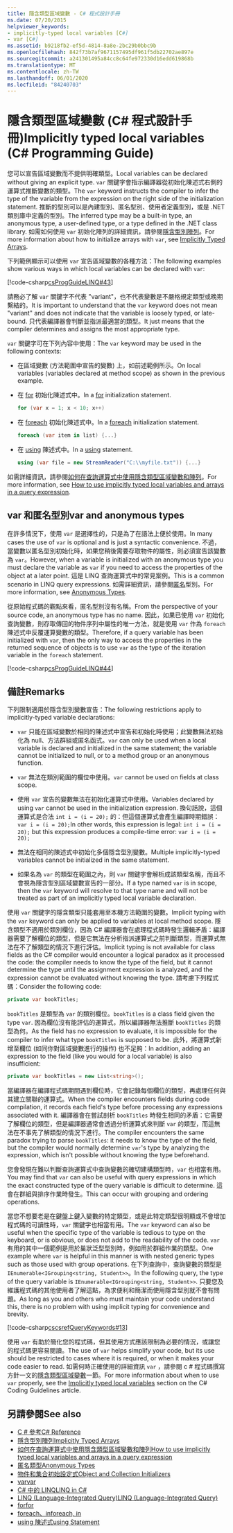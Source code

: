 ```yaml
---
title: 隱含類型區域變數 - C# 程式設計手冊
ms.date: 07/20/2015
helpviewer_keywords:
- implicitly-typed local variables [C#]
- var [C#]
ms.assetid: b9218fb2-ef5d-4814-8a8e-2bc29b0bbc9b
ms.openlocfilehash: 842f73b7af9671157495df961f5db22702ae897e
ms.sourcegitcommit: a241301495a84cc8c64fe972330d16edd619868b
ms.translationtype: MT
ms.contentlocale: zh-TW
ms.lasthandoff: 06/01/2020
ms.locfileid: "84240703"
---
```

# <a name="implicitly-typed-local-variables-c-programming-guide"></a><span data-ttu-id="52268-102">隱含類型區域變數 (C# 程式設計手冊)</span><span class="sxs-lookup"><span data-stu-id="52268-102">Implicitly typed local variables (C# Programming Guide)</span></span>

<span data-ttu-id="52268-103">您可以宣告區域變數而不提供明確類型。</span><span class="sxs-lookup"><span data-stu-id="52268-103">Local variables can be declared without giving an explicit type.</span></span> <span data-ttu-id="52268-104">`var` 關鍵字會指示編譯器從初始化陳述式右側的運算式推斷變數的類型。</span><span class="sxs-lookup"><span data-stu-id="52268-104">The `var` keyword instructs the compiler to infer the type of the variable from the expression on the right side of the initialization statement.</span></span> <span data-ttu-id="52268-105">推斷的型別可以是內建型別、匿名型別、使用者定義型別，或是 .NET 類別庫中定義的型別。</span><span class="sxs-lookup"><span data-stu-id="52268-105">The inferred type may be a built-in type, an anonymous type, a user-defined type, or a type defined in the .NET class library.</span></span> <span data-ttu-id="52268-106">如需如何使用 `var` 初始化陣列的詳細資訊，請參閱[隱含型別陣列](../arrays/implicitly-typed-arrays.md)。</span><span class="sxs-lookup"><span data-stu-id="52268-106">For more information about how to initialize arrays with `var`, see [Implicitly Typed Arrays](../arrays/implicitly-typed-arrays.md).</span></span>

<span data-ttu-id="52268-107">下列範例顯示可以使用 `var` 宣告區域變數的各種方法：</span><span class="sxs-lookup"><span data-stu-id="52268-107">The following examples show various ways in which local variables can be declared with `var`:</span></span>

[!code-csharp[csProgGuideLINQ#43](~/samples/snippets/csharp/VS_Snippets_VBCSharp/csProgGuideLINQ/CS/csRef30LangFeatures_2.cs#43)]

<span data-ttu-id="52268-108">請務必了解 `var` 關鍵字不代表 "variant"，也不代表變數是不嚴格規定類型或晚期繫結的。</span><span class="sxs-lookup"><span data-stu-id="52268-108">It is important to understand that the `var` keyword does not mean "variant" and does not indicate that the variable is loosely typed, or late-bound.</span></span> <span data-ttu-id="52268-109">只代表編譯器會判斷並指派最適當的類型。</span><span class="sxs-lookup"><span data-stu-id="52268-109">It just means that the compiler determines and assigns the most appropriate type.</span></span>

<span data-ttu-id="52268-110">`var` 關鍵字可在下列內容中使用：</span><span class="sxs-lookup"><span data-stu-id="52268-110">The `var` keyword may be used in the following contexts:</span></span>

- <span data-ttu-id="52268-111">在區域變數 (方法範圍中宣告的變數) 上，如前述範例所示。</span><span class="sxs-lookup"><span data-stu-id="52268-111">On local variables (variables declared at method scope) as shown in the previous example.</span></span>

- <span data-ttu-id="52268-112">在 [for](../../language-reference/keywords/for.md) 初始化陳述式中。</span><span class="sxs-lookup"><span data-stu-id="52268-112">In a [for](../../language-reference/keywords/for.md) initialization statement.</span></span>

    ```csharp
    for (var x = 1; x < 10; x++)
    ```

- <span data-ttu-id="52268-113">在 [foreach](../../language-reference/keywords/foreach-in.md) 初始化陳述式中。</span><span class="sxs-lookup"><span data-stu-id="52268-113">In a [foreach](../../language-reference/keywords/foreach-in.md) initialization statement.</span></span>

    ```csharp
    foreach (var item in list) {...}
    ```

- <span data-ttu-id="52268-114">在 [using](../../language-reference/keywords/using-statement.md) 陳述式中。</span><span class="sxs-lookup"><span data-stu-id="52268-114">In a [using](../../language-reference/keywords/using-statement.md) statement.</span></span>

    ```csharp
    using (var file = new StreamReader("C:\\myfile.txt")) {...}
    ```

<span data-ttu-id="52268-115">如需詳細資訊，請參閱[如何在查詢運算式中使用隱含類型區域變數和陣列](how-to-use-implicitly-typed-local-variables-and-arrays-in-a-query-expression.md)。</span><span class="sxs-lookup"><span data-stu-id="52268-115">For more information, see [How to use implicitly typed local variables and arrays in a query expression](how-to-use-implicitly-typed-local-variables-and-arrays-in-a-query-expression.md).</span></span>

## <a name="var-and-anonymous-types"></a><span data-ttu-id="52268-116">var 和匿名型別</span><span class="sxs-lookup"><span data-stu-id="52268-116">var and anonymous types</span></span>

<span data-ttu-id="52268-117">在許多情況下，使用 `var` 是選擇性的，只是為了在語法上便於使用。</span><span class="sxs-lookup"><span data-stu-id="52268-117">In many cases the use of `var` is optional and is just a syntactic convenience.</span></span> <span data-ttu-id="52268-118">不過，當變數以匿名型別初始化時，如果您稍後需要存取物件的屬性，則必須宣告該變數為 `var`。</span><span class="sxs-lookup"><span data-stu-id="52268-118">However, when a variable is initialized with an anonymous type you must declare the variable as `var` if you need to access the properties of the object at a later point.</span></span> <span data-ttu-id="52268-119">這是 LINQ 查詢運算式中的常見案例。</span><span class="sxs-lookup"><span data-stu-id="52268-119">This is a common scenario in LINQ query expressions.</span></span> <span data-ttu-id="52268-120">如需詳細資訊，請參閱[匿名](anonymous-types.md)型別。</span><span class="sxs-lookup"><span data-stu-id="52268-120">For more information, see [Anonymous Types](anonymous-types.md).</span></span>

<span data-ttu-id="52268-121">從原始程式碼的觀點來看，匿名型別沒有名稱。</span><span class="sxs-lookup"><span data-stu-id="52268-121">From the perspective of your source code, an anonymous type has no name.</span></span> <span data-ttu-id="52268-122">因此，如果已使用 `var` 初始化查詢變數，則存取傳回的物件序列中屬性的唯一方法，就是使用 `var` 作為 `foreach` 陳述式中反覆運算變數的類型。</span><span class="sxs-lookup"><span data-stu-id="52268-122">Therefore, if a query variable has been initialized with `var`, then the only way to access the properties in the returned sequence of objects is to use `var` as the type of the iteration variable in the `foreach` statement.</span></span>

[!code-csharp[csProgGuideLINQ#44](~/samples/snippets/csharp/VS_Snippets_VBCSharp/csProgGuideLINQ/CS/csRef30LangFeatures_2.cs#44)]

## <a name="remarks"></a><span data-ttu-id="52268-123">備註</span><span class="sxs-lookup"><span data-stu-id="52268-123">Remarks</span></span>

<span data-ttu-id="52268-124">下列限制適用於隱含型別變數宣告：</span><span class="sxs-lookup"><span data-stu-id="52268-124">The following restrictions apply to implicitly-typed variable declarations:</span></span>

- <span data-ttu-id="52268-125">`var` 只能在區域變數於相同的陳述式中宣告和初始化時使用；此變數無法初始化為 null、方法群組或匿名函式。</span><span class="sxs-lookup"><span data-stu-id="52268-125">`var` can only be used when a local variable is declared and initialized in the same statement; the variable cannot be initialized to null, or to a method group or an anonymous function.</span></span>

- <span data-ttu-id="52268-126">`var` 無法在類別範圍的欄位中使用。</span><span class="sxs-lookup"><span data-stu-id="52268-126">`var` cannot be used on fields at class scope.</span></span>

- <span data-ttu-id="52268-127">使用 `var` 宣告的變數無法在初始化運算式中使用。</span><span class="sxs-lookup"><span data-stu-id="52268-127">Variables declared by using `var` cannot be used in the initialization expression.</span></span> <span data-ttu-id="52268-128">換句話說，這個運算式是合法 `int i = (i = 20);` 的：但這個運算式會產生編譯時期錯誤：`var i = (i = 20);`</span><span class="sxs-lookup"><span data-stu-id="52268-128">In other words, this expression is legal: `int i = (i = 20);` but this expression produces a compile-time error: `var i = (i = 20);`</span></span>

- <span data-ttu-id="52268-129">無法在相同的陳述式中初始化多個隱含型別變數。</span><span class="sxs-lookup"><span data-stu-id="52268-129">Multiple implicitly-typed variables cannot be initialized in the same statement.</span></span>

- <span data-ttu-id="52268-130">如果名為 `var` 的類型在範圍之內，則 `var` 關鍵字會解析成該類型名稱，而且不會視為隱含型別區域變數宣告的一部分。</span><span class="sxs-lookup"><span data-stu-id="52268-130">If a type named `var` is in scope, then the `var` keyword will resolve to that type name and will not be treated as part of an implicitly typed local variable declaration.</span></span>

<span data-ttu-id="52268-131">使用 `var` 關鍵字的隱含類型只能套用至本機方法範圍的變數。</span><span class="sxs-lookup"><span data-stu-id="52268-131">Implicit typing with the `var` keyword can only be applied to variables at local method scope.</span></span> <span data-ttu-id="52268-132">隱含類型不適用於類別欄位，因為 C# 編譯器會在處理程式碼時發生邏輯矛盾：編譯器需要了解欄位的類型，但是它無法在分析指派運算式之前判斷類型，而運算式無法在不了解類型的情況下進行評估。</span><span class="sxs-lookup"><span data-stu-id="52268-132">Implicit typing is not available for class fields as the C# compiler would encounter a logical paradox as it processed the code: the compiler needs to know the type of the field, but it cannot determine the type until the assignment expression is analyzed, and the expression cannot be evaluated without knowing the type.</span></span> <span data-ttu-id="52268-133">請考慮下列程式碼：</span><span class="sxs-lookup"><span data-stu-id="52268-133">Consider the following code:</span></span>

```csharp
private var bookTitles;
```

<span data-ttu-id="52268-134">`bookTitles` 是類型為 `var` 的類別欄位。</span><span class="sxs-lookup"><span data-stu-id="52268-134">`bookTitles` is a class field given the type `var`.</span></span> <span data-ttu-id="52268-135">因為欄位沒有能評估的運算式，所以編譯器無法推斷 `bookTitles` 的類型為何。</span><span class="sxs-lookup"><span data-stu-id="52268-135">As the field has no expression to evaluate, it is impossible for the compiler to infer what type `bookTitles` is supposed to be.</span></span> <span data-ttu-id="52268-136">此外，將運算式新增至欄位 (如同你對區域變數進行的操作) 也不足夠：</span><span class="sxs-lookup"><span data-stu-id="52268-136">In addition, adding an expression to the field (like you would for a local variable) is also insufficient:</span></span>

```csharp
private var bookTitles = new List<string>();
```

<span data-ttu-id="52268-137">當編譯器在編譯程式碼期間遇到欄位時，它會記錄每個欄位的類型，再處理任何與其建立關聯的運算式。</span><span class="sxs-lookup"><span data-stu-id="52268-137">When the compiler encounters fields during code compilation, it records each field's type before processing any expressions associated with it.</span></span> <span data-ttu-id="52268-138">編譯器會在嘗試剖析 `bookTitles` 時發生相同的矛盾：它需要了解欄位的類型，但是編譯器通常會透過分析運算式來判斷 `var` 的類型，而這無法在不事先了解類型的情況下進行。</span><span class="sxs-lookup"><span data-stu-id="52268-138">The compiler encounters the same paradox trying to parse `bookTitles`: it needs to know the type of the field, but the compiler would normally determine `var`'s type by analyzing the expression, which isn't possible without knowing the type beforehand.</span></span>

<span data-ttu-id="52268-139">您會發現在難以判斷查詢運算式中查詢變數的確切建構類型時，`var` 也相當有用。</span><span class="sxs-lookup"><span data-stu-id="52268-139">You may find that `var` can also be useful with query expressions in which the exact constructed type of the query variable is difficult to determine.</span></span> <span data-ttu-id="52268-140">這會在群組與排序作業時發生。</span><span class="sxs-lookup"><span data-stu-id="52268-140">This can occur with grouping and ordering operations.</span></span>

<span data-ttu-id="52268-141">當您不想要老是在鍵盤上鍵入變數的特定類型，或是此特定類型很明顯或不會增加程式碼的可讀性時，`var` 關鍵字也相當有用。</span><span class="sxs-lookup"><span data-stu-id="52268-141">The `var` keyword can also be useful when the specific type of the variable is tedious to type on the keyboard, or is obvious, or does not add to the readability of the code.</span></span> <span data-ttu-id="52268-142">`var` 有用的其中一個範例是用於巢狀泛型型別時，例如用於群組作業的類型。</span><span class="sxs-lookup"><span data-stu-id="52268-142">One example where `var` is helpful in this manner is with nested generic types such as those used with group operations.</span></span> <span data-ttu-id="52268-143">在下列查詢中，查詢變數的類型是 `IEnumerable<IGrouping<string, Student>>`。</span><span class="sxs-lookup"><span data-stu-id="52268-143">In the following query, the type of the query variable is `IEnumerable<IGrouping<string, Student>>`.</span></span> <span data-ttu-id="52268-144">只要您及維護程式碼的其他使用者了解這點，為求便利和簡潔而使用隱含型別就不會有問題。</span><span class="sxs-lookup"><span data-stu-id="52268-144">As long as you and others who must maintain your code understand this, there is no problem with using implicit typing for convenience and brevity.</span></span>

[!code-csharp[cscsrefQueryKeywords#13](~/samples/snippets/csharp/VS_Snippets_VBCSharp/CsCsrefQueryKeywords/CS/Group.cs#13)]

<span data-ttu-id="52268-145">使用 `var` 有助於簡化您的程式碼，但其使用方式應該限制為必要的情況，或讓您的程式碼更容易閱讀。</span><span class="sxs-lookup"><span data-stu-id="52268-145">The use of `var` helps simplify your code, but its use should be restricted to cases where it is required, or when it makes your code easier to read.</span></span> <span data-ttu-id="52268-146">如需何時正確使用的詳細資訊 `var` ，請參閱 c # 程式碼撰寫方針一文的[隱含類型區域變數](../inside-a-program/coding-conventions.md#implicitly-typed-local-variables)一節。</span><span class="sxs-lookup"><span data-stu-id="52268-146">For more information about when to use `var` properly, see the [Implicitly typed local variables](../inside-a-program/coding-conventions.md#implicitly-typed-local-variables) section on the C# Coding Guidelines article.</span></span>

## <a name="see-also"></a><span data-ttu-id="52268-147">另請參閱</span><span class="sxs-lookup"><span data-stu-id="52268-147">See also</span></span>

- [<span data-ttu-id="52268-148">C # 參考</span><span class="sxs-lookup"><span data-stu-id="52268-148">C# Reference</span></span>](../../language-reference/index.md)
- [<span data-ttu-id="52268-149">隱含型別陣列</span><span class="sxs-lookup"><span data-stu-id="52268-149">Implicitly Typed Arrays</span></span>](../arrays/implicitly-typed-arrays.md)
- [<span data-ttu-id="52268-150">如何在查詢運算式中使用隱含類型區域變數和陣列</span><span class="sxs-lookup"><span data-stu-id="52268-150">How to use implicitly typed local variables and arrays in a query expression</span></span>](how-to-use-implicitly-typed-local-variables-and-arrays-in-a-query-expression.md)
- [<span data-ttu-id="52268-151">匿名類型</span><span class="sxs-lookup"><span data-stu-id="52268-151">Anonymous Types</span></span>](anonymous-types.md)
- [<span data-ttu-id="52268-152">物件和集合初始設定式</span><span class="sxs-lookup"><span data-stu-id="52268-152">Object and Collection Initializers</span></span>](object-and-collection-initializers.md)
- [<span data-ttu-id="52268-153">var</span><span class="sxs-lookup"><span data-stu-id="52268-153">var</span></span>](../../language-reference/keywords/var.md)
- [<span data-ttu-id="52268-154">C# 中的 LINQ</span><span class="sxs-lookup"><span data-stu-id="52268-154">LINQ in C#</span></span>](../../linq/index.md)
- [<span data-ttu-id="52268-155">LINQ (Language-Integrated Query)</span><span class="sxs-lookup"><span data-stu-id="52268-155">LINQ (Language-Integrated Query)</span></span>](../../linq/index.md)
- [<span data-ttu-id="52268-156">for</span><span class="sxs-lookup"><span data-stu-id="52268-156">for</span></span>](../../language-reference/keywords/for.md)
- [<span data-ttu-id="52268-157">foreach、in</span><span class="sxs-lookup"><span data-stu-id="52268-157">foreach, in</span></span>](../../language-reference/keywords/foreach-in.md)
- [<span data-ttu-id="52268-158">using 陳述式</span><span class="sxs-lookup"><span data-stu-id="52268-158">using Statement</span></span>](../../language-reference/keywords/using-statement.md)
